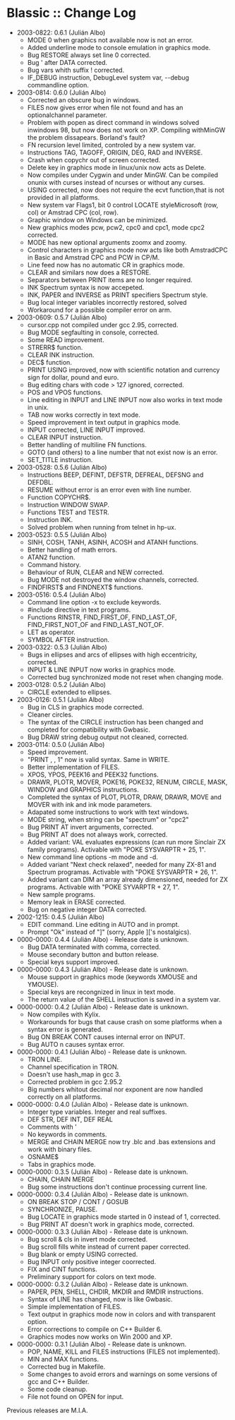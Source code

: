 # Blassic :: Change Log

* 2003-0822: 0.6.1 (Julián Albo)
	+ MODE 0 when graphics not available now is not an error.
	+ Added underline mode to console emulation in graphics mode.
	+ Bug RESTORE always set line 0 corrected.
	+ Bug ' after DATA corrected.
	+ Bug vars whith suffix ! corrected.
	+ IF_DEBUG instruction, DebugLevel system var, --debug commandline option.
* 2003-0814: 0.6.0 (Julián Albo)
	+ Corrected an obscure bug in windows.
	+ FILES now gives error when file not found and has an optionalchannel parameter.
	+ Problem with popen as direct command in windows solved inwindows 98, but now does not work on XP. Compiling withMinGW the problem dissapears. Borland's fault?
	+ FN recursion level limited, controled by a new system var.
	+ Instructions TAG, TAGOFF, ORIGIN, DEG, RAD and INVERSE.
	+ Crash when copychr out of screen corrected.
	+ Delete key in graphics mode in linux/unix now acts as Delete.
	+ Now compiles under Cygwin and under MinGW. Can be compiled onunix with curses instead of ncurses or without any curses.
	+ USING corrected, now does not require the ecvt function,that is not provided in all platforms.
	+ New system var Flags1, bit 0 control LOCATE styleMicrosoft (row, col) or Amstrad CPC (col, row).
	+ Graphic window on Windows can be minimized.
	+ New graphics modes pcw, pcw2, cpc0 and cpc1, mode cpc2 corrected.
	+ MODE has new optional arguments zoomx and zoomy.
	+ Control characters in graphics mode now acts like both AmstradCPC in Basic and Amstrad CPC and PCW in CP/M.
	+ Line feed now has no automatic CR in graphics mode.
	+ CLEAR and similars now does a RESTORE.
	+ Separators between PRINT items are no longer required.
	+ INK Spectrum syntax is now accepeted.
	+ INK, PAPER and INVERSE as PRINT specifiers Spectrum style.
	+ Bug local integer variables incorrectly restored, solved
	+ Workaround for a possible compiler error on arm.
* 2003-0609: 0.5.7 (Julián Albo)
	+ cursor.cpp not compiled under gcc 2.95, corrected.
	+ Bug MODE segfaulting in console, corrected.
	+ Some READ improvement.
	+ STRERR$ function.
	+ CLEAR INK instruction.
	+ DEC$ function.
	+ PRINT USING improved, now with scientific notation and currency sign for dollar, pound and euro.
	+ Bug editing chars with code > 127 ignored, corrected.
	+ POS and VPOS functions.
	+ Line editing in INPUT and LINE INPUT now also works in text mode in unix.
	+ TAB now works correctly in text mode.
	+ Speed improvement in text output in graphics mode.
	+ INPUT corrected, LINE INPUT improved.
	+ CLEAR INPUT instruction.
	+ Better handling of multiline FN functions.
	+ GOTO (and others) to a line number that not exist now is an error.
	+ SET_TITLE instruction.
* 2003-0528: 0.5.6 (Julián Albo)
	+ Instructions BEEP, DEFINT, DEFSTR, DEFREAL, DEFSNG and DEFDBL.
	+ RESUME without error is an error even with line number.
	+ Function COPYCHR$.
	+ Instruction WINDOW SWAP.
	+ Functions TEST and TESTR.
	+ Instruction INK.
	+ Solved problem when running from telnet in hp-ux.
* 2003-0523: 0.5.5 (Julián Albo)
	+ SINH, COSH, TANH, ASINH, ACOSH and ATANH functions.
	+ Better handling of math errors.
	+ ATAN2 function.
	+ Command history.
	+ Behaviour of RUN, CLEAR and NEW corrected.
	+ Bug MODE not destroyed the window channels, corrected.
	+ FINDFIRST$ and FINDNEXT$ functions.
* 2003-0516: 0.5.4 (Julián Albo)
	+ Command line option -x to exclude keywords.
	+ #include directive in text programs.
	+ Functions RINSTR, FIND_FIRST_OF, FIND_LAST_OF, FIND_FIRST_NOT_OF and FIND_LAST_NOT_OF.
	+ LET as operator.
	+ SYMBOL AFTER instruction.
* 2003-0322: 0.5.3 (Julián Albo)
	+ Bugs in ellipses and arcs of ellipses with high eccentricity, corrected.
	+ INPUT & LINE INPUT now works in graphics mode.
	+ Corrected bug synchronized mode not reset when changing mode.
* 2003-0128: 0.5.2 (Julián Albo)
	+ CIRCLE extended to ellipses.
* 2003-0126: 0.5.1 (Julián Albo)
	+ Bug in CLS in graphics mode corrected.
	+ Cleaner circles.
	+ The syntax of the CIRCLE instruction has been changed and completed for compatibility with Gwbasic.
	+ Bug DRAW string debug output not cleaned, corrected.
* 2003-0114: 0.5.0 (Julián Albo)
	+ Speed improvement.
	+ "PRINT , , 1" now is valid syntax. Same in WRITE.
	+ Better implementation of FILES.
	+ XPOS, YPOS, PEEK16 and PEEK32 functions.
	+ DRAWR, PLOTR, MOVER, POKE16, POKE32, RENUM, CIRCLE, MASK, WINDOW and GRAPHICS instructions.
	+ Completed the syntax of PLOT, PLOTR, DRAW, DRAWR, MOVE and MOVER with ink and ink mode parameters.
	+ Adapated some instructions to work with text windows.
	+ MODE string, when string can be "spectrum" or "cpc2"
	+ Bug PRINT AT invert arguments, corrected.
	+ Bug PRINT AT does not always work, corrected.
	+ Added variant: VAL evaluates expressions (can run more Sinclair ZX family programs). Activable with "POKE SYSVARPTR + 25, 1".
	+ New command line options -m mode and -d.
	+ Added variant "Next check relaxed", needed for many ZX-81 and Spectrum programas. Activable with "POKE SYSVARPTR + 26, 1".
	+ Added variant can DIM an array already dimensioned, needed for ZX programs. Activable with "POKE SYVARPTR + 27, 1".
	+ New sample programs.
	+ Memory leak in ERASE corrected.
	+ Bug on negative integer DATA corrected.
* 2002-1215: 0.4.5 (Julián Albo)
	+ EDIT command. Line editing in AUTO and in prompt.
	+ Prompt "Ok" instead of "]" (sorry, Apple ]['s nostalgics).
* 0000-0000: 0.4.4 (Julián Albo) - Release date is unknown.
	+ Bug DATA terminated with comma, corrected.
	+ Mouse secondary button and button release.
	+ Special keys support improved.
* 0000-0000: 0.4.3 (Julián Albo) - Release date is unknown.
	+ Mouse support in graphics mode (keywords XMOUSE and YMOUSE).
	+ Special keys are recongnized in linux in text mode.
	+ The return value of the SHELL instruction is saved in a system var.
* 0000-0000: 0.4.2 (Julián Albo) - Release date is unknown.
	+ Now compiles with Kylix.
	+ Workarounds for bugs that cause crash on some platforms when a syntax error is generated.
	+ Bug ON BREAK CONT causes internal error on INPUT.
	+ Bug AUTO n causes syntax error.
* 0000-0000: 0.4.1 (Julián Albo) - Release date is unknown.
	+ TRON LINE.
	+ Channel specification in TRON.
	+ Doesn't use hash_map in gcc 3.
	+ Corrected problem in gcc 2.95.2
	+ Big numbers whitout decimal nor exponent are now handled correctly on all platforms.
* 0000-0000: 0.4.0 (Julián Albo) - Release date is unknown.
	+ Integer type variables. Integer and real suffixes.
	+ DEF STR, DEF INT, DEF REAL
	+ Comments with '
	+ No keywords in comments.
	+ MERGE and CHAIN MERGE now try .blc and .bas extensions and work with binary files.
	+ OSNAME$
	+ Tabs in graphics mode.
* 0000-0000: 0.3.5 (Julián Albo) - Release date is unknown.
	+ CHAIN, CHAIN MERGE
	+ Bug some instructions don't continue processing current line.
* 0000-0000: 0.3.4 (Julián Albo) - Release date is unknown.
	+ ON BREAK STOP / CONT / GOSUB
	+ SYNCHRONIZE, PAUSE.
	+ Bug LOCATE in graphics mode started in 0 instead of 1, corrected.
	+ Bug PRINT AT doesn't work in graphics mode, corrected.
* 0000-0000: 0.3.3 (Julián Albo) - Release date is unknown.
	+ Bug scroll & cls in invert mode corrected.
	+ Bug scroll fills white instead of current paper corrected.
	+ Bug blank or empty USING corrected.
	+ Bug INPUT only positive integer coorrected.
	+ FIX and CINT functions.
	+ Preliminary support for colors on text mode.
* 0000-0000: 0.3.2 (Julián Albo) - Release date is unknown.
	+ PAPER, PEN, SHELL, CHDIR, MKDIR and RMDIR instructions.
	+ Syntax of LINE has changed, now is like Gwbasic.
	+ Simple implementation of FILES.
	+ Text output in graphics mode now in colors and with transparent option.
	+ Error corrections to compile on C++ Builder 6.
	+ Graphics modes now works on Win 2000 and XP.
* 0000-0000: 0.3.1 (Julián Albo) - Release date is unknown.
	+ POP, NAME, KILL and FILES instructions (FILES not implemented).
	+ MIN and MAX functions.
	+ Corrected bug in Makefile.
	+ Some changes to avoid errors and warnings on some versions of gcc and C++ Builder.
	+ Some code cleanup.
	+ File not found on OPEN for input.

Previous releases are M.I.A.
